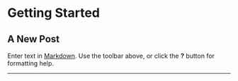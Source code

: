 # Getting Started
## A New Post

Enter text in [Markdown](http://daringfireball.net/projects/markdown/). Use the toolbar above, or click the **?** button for formatting help.

***